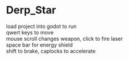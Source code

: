 # Derp_Star
load project into godot to run  
qwert keys to move  
mouse scroll changes weapon, click to fire laser  
space bar for energy shield  
shift to brake, caplocks to accelerate
